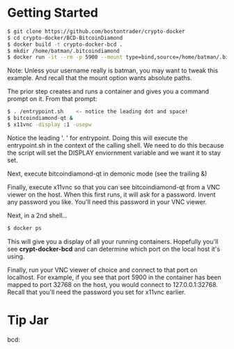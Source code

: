 # Getting Started
```sh
$ git clone https://github.com/bostontrader/crypto-docker
$ cd crypto-docker/BCD-BitcoinDiamond
$ docker build -t crypto-docker-bcd . 
$ mkdir /home/batman/.bitcoindiamond
$ docker run -it --rm -p 5900 --mount type=bind,source=/home/batman/.bitcoindiamond,destination=/root/.bitcoindiamond crypto-docker-bcd
```
Note: Unless your username really is batman, you may want to tweak this example.  And recall that the mount option wants absolute paths.

The prior step creates and runs a container and gives you a command prompt on it.  From that prompt:

```sh
$ . /entrypoint.sh    <- notice the leading dot and space!
$ bitcoindiamond-qt &
$ x11vnc -display :1 -usepw
```
Notice the leading '. ' for entrypoint.  Doing this will execute the entrypoint.sh in the context of the calling shell.  We need to do this because the script will set the DISPLAY enviornment variable and we want it to stay set.

Next, execute bitcoindiamond-qt in demonic mode (see the trailing &)


Finally, execute x11vnc so that you can see bitcoindiamond-qt from a VNC viewer on the host.  When this first runs, it will ask for a password.  Invent any password you like.  You'll need this password in your VNC viewer.


Next, in a 2nd shell...
```sh
$ docker ps
```
This will give you a display of all your running containers.  Hopefully you'll see **crypt-docker-bcd** and can determine which port on the local host it's using.

Finally, run your VNC viewer of choice and connect to that port on localhost.  For example, if you see that port 5900 in the container has been mapped to port 32768 on the host, you would connect to 127.0.0.1:32768.  Recall that you'll need the password you set for x11vnc earlier.

# Tip Jar

bcd: 
